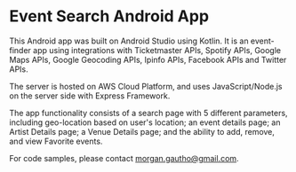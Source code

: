 # Event Search Android App

This Android app was built on Android Studio using Kotlin. It is an event-finder app using integrations with Ticketmaster APIs, Spotify APIs, Google Maps APIs, Google Geocoding APIs, Ipinfo APIs, Facebook APIs and Twitter APIs.

The server is hosted on AWS Cloud Platform, and uses JavaScript/Node.js on the server side with Express Framework.


The app functionality consists of a search page with 5 different parameters, including geo-location based on user's location; an event details page; an Artist Details page; a Venue Details page; and the ability to add, remove, and view Favorite events.

For code samples, please contact morgan.gautho@gmail.com. 

